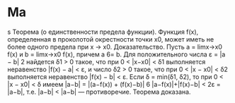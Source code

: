 # Ma
s
Теорема (о единственности предела функции). Функция f(x), определенная в проколотой окрестности точки x0, может иметь не более одного предела при x → x0.
Доказательство. Пусть a = limx→x0
f(x) и b = limx→x0
f(x), причем a 6= b. Для положительного числа ε =
|a − b|
2
найдется δ1 > 0 такое, что при 0 < |x−x0| < δ1 выполняется
неравенство |f(x) − a| < ε, и число δ2 > 0 такое, что при 0 < |x − x0| < δ2 выполняется
неравенство |f(x) − b| < ε. Если δ = min(δ1, δ2), то при 0 < |x − x0| < δ имеем
|a−b| = |(a−f(x)) + (f(x)−b)| 6 |a−f(x)|+|f(x)−b| < 2ε = |a−b|, т.е. |a−b| < |a−b|
— противоречие. Теорема доказана.
